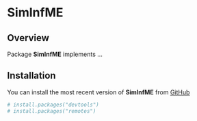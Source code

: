
# SimInfME

<!-- badges: start -->
<!-- badges: end -->

## Overview

Package **SimInfME** implements …

## Installation

You can install the most recent version of **SimInfME** from
[GitHub](https://github.com/)

``` r
# install.packages("devtools")
# install.packages("remotes")
```
